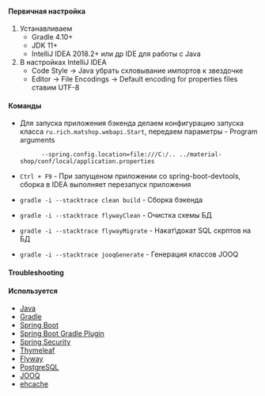 #### Первичная настройка
1. Устанавливаем
    - Gradle 4.10+
    - JDK 11+
    - IntelliJ IDEA 2018.2+ или др IDE для работы с Java
3. В настройках IntelliJ IDEA
    - Code Style -> Java убрать схловывание импортов к звездочке
    - Editor -> File Encodings -> Default encoding for properties files ставим UTF-8

#### Команды
* Для запуска приложения бэкенда делаем конфигурацию запуска класса `ru.rich.matshop.webapi.Start`,
       передаем параметры
       - Program arguments

            --spring.config.location=file:///C:/.. ../material-shop/conf/local/application.properties

* `Ctrl + F9` - При запущеном приложении со spring-boot-devtools, сборка в IDEA выполняет перезапуск приложения
* `gradle -i --stacktrace clean build` - Сборка бэкенда
* `gradle -i --stacktrace flywayClean` - Очистка схемы БД
* `gradle -i --stacktrace flywayMigrate` - Накат\докат SQL скрптов на БД
* `gradle -i --stacktrace jooqGenerate` - Генерация классов JOOQ

#### Troubleshooting

#### Используется
* [Java](https://www.oracle.com/technetwork/java/javase/downloads/index.html)
* [Gradle](https://docs.gradle.org/current/userguide)
* [Spring Boot](https://docs.spring.io/spring-boot/docs/current/reference/htmlsingle)
* [Spring Boot Gradle Plugin](https://docs.spring.io/spring-boot/docs/2.0.5.RELEASE/gradle-plugin/reference/html/)
* [Spring Security](https://spring.io/guides/gs/securing-web/)
* [Thymeleaf](https://www.thymeleaf.org/)
* [Flyway](https://flywaydb.org/documentation/database/postgresql)
* [PostgreSQL](https://www.postgresql.org/)
* [JOOQ](https://www.jooq.org/doc/3.11/manual/)
* [ehcache](http://www.ehcache.org/documentation/3.0/xml.html)




